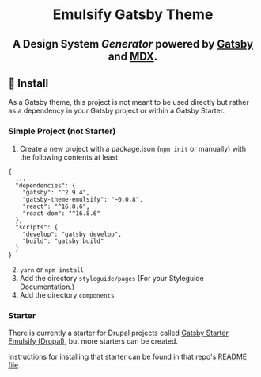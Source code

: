 <h1 align="center">
  Emulsify Gatsby Theme
</h1>

<h2 align="center"> A Design System <em>Generator</em> powered by <a href="https://gatsbyjs.org">Gatsby</a> and <a href="https://github.com/mdx-js/specification">MDX</a>.
</h2>

## 🚀 Install

As a Gatsby theme, this project is not meant to be used directly but rather as a dependency in your Gatsby project or within a Gatsby Starter.

### Simple Project (not Starter)

1. Create a new project with a package.json (`npm init` or manually) with the following contents at least:

```
{
  ...
  "dependencies": {
    "gatsby": "^2.9.4",
    "gatsby-theme-emulsify": "~0.0.8",
    "react": "^16.8.6",
    "react-dom": "^16.8.6"
  },
  "scripts": {
    "develop": "gatsby develop",
    "build": "gatsby build"
  }
}
```

2. `yarn` or `npm install`
3. Add the directory `styleguide/pages` (For your Styleguide Documentation.)
4. Add the directory `components`

### Starter

There is currently a starter for Drupal projects called [Gatsby Starter Emulsify (Drupal)](https://github.com/fourkitchens/gatsby-starter-emulsify-drupal), but more starters can be created.

Instructions for installing that starter can be found in that repo's [README file](https://github.com/fourkitchens/gatsby-starter-emulsify-drupal/blob/master/README.md).
